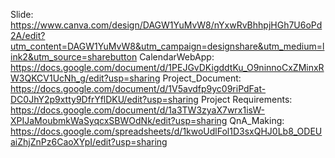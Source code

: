 Slide: https://www.canva.com/design/DAGW1YuMvW8/nYxwRvBhhpjHGh7U6oPd2A/edit?utm_content=DAGW1YuMvW8&utm_campaign=designshare&utm_medium=link2&utm_source=sharebutton
CalendarWebApp: https://docs.google.com/document/d/1PEJGvDKigddtKu_O9ninnoCxZMinxRW3QKCV1UcNh_g/edit?usp=sharing
Project_Document: https://docs.google.com/document/d/1V5avdfp9yc09riPdFat-DC0JhY2p9xtty9DfrYflDKU/edit?usp=sharing
Project Requirements: https://docs.google.com/document/d/1a3TW3zyaX7wrx1isW-XPIJaMoubmkWaSyqcxSBWOdNk/edit?usp=sharing
QnA_Making: https://docs.google.com/spreadsheets/d/1kwoUdlFol1D3sxQHJ0Lb8_ODEUaiZhjZnPz6CaoXYpI/edit?usp=sharing
